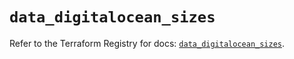 # `data_digitalocean_sizes`

Refer to the Terraform Registry for docs: [`data_digitalocean_sizes`](https://registry.terraform.io/providers/digitalocean/digitalocean/2.45.0/docs/data-sources/sizes).
